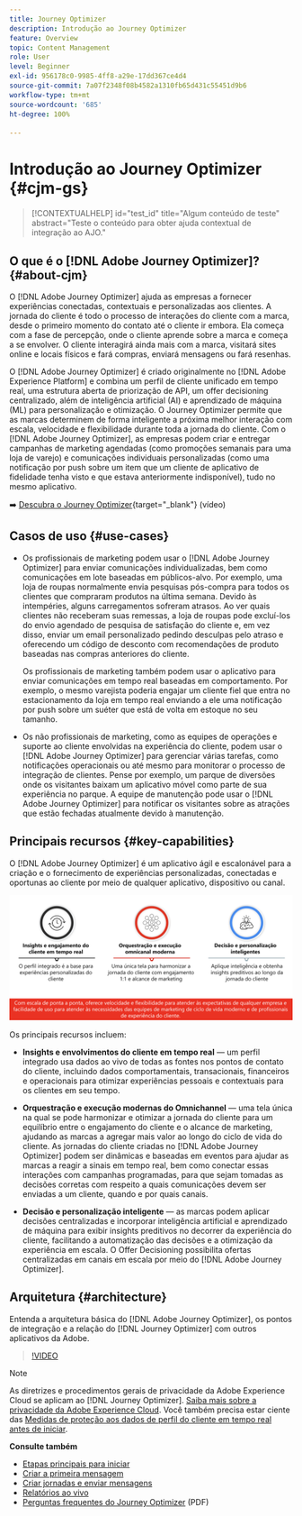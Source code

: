 ```yaml
---
title: Journey Optimizer
description: Introdução ao Journey Optimizer
feature: Overview
topic: Content Management
role: User
level: Beginner
exl-id: 956178c0-9985-4ff8-a29e-17dd367ce4d4
source-git-commit: 7a07f2348f08b4582a1310fb65d431c55451d9b6
workflow-type: tm+mt
source-wordcount: '685'
ht-degree: 100%

---
```


# Introdução ao Journey Optimizer {#cjm-gs}

>[!CONTEXTUALHELP]
>id="test_id"
>title="Algum conteúdo de teste"
>abstract="Teste o conteúdo para obter ajuda contextual de integração ao AJO."

## O que é o [!DNL Adobe Journey Optimizer]?{#about-cjm}

O [!DNL Adobe Journey Optimizer] ajuda as empresas a fornecer experiências conectadas, contextuais e personalizadas aos clientes. A jornada do cliente é todo o processo de interações do cliente com a marca, desde o primeiro momento do contato até o cliente ir embora. Ela começa com a fase de percepção, onde o cliente aprende sobre a marca e começa a se envolver. O cliente interagirá ainda mais com a marca, visitará sites online e locais físicos e fará compras, enviará mensagens ou fará resenhas.

O [!DNL Adobe Journey Optimizer] é criado originalmente no [!DNL Adobe Experience Platform] e combina um perfil de cliente unificado em tempo real, uma estrutura aberta de priorização de API, um offer decisioning centralizado, além de inteligência artificial (AI) e aprendizado de máquina (ML) para personalização e otimização. O Journey Optimizer permite que as marcas determinem de forma inteligente a próxima melhor interação com escala, velocidade e flexibilidade durante toda a jornada do cliente. Com o [!DNL Adobe Journey Optimizer], as empresas podem criar e entregar campanhas de marketing agendadas (como promoções semanais para uma loja de varejo) e comunicações individuais personalizadas (como uma notificação por push sobre um item que um cliente de aplicativo de fidelidade tenha visto e que estava anteriormente indisponível), tudo no mesmo aplicativo.

➡️ [Descubra o Journey Optimizer](https://experienceleague.adobe.com/docs/journey-optimizer-learn/tutorials/introduction-to-journey-optimizer/introduction.html?lang=pt-BR){target=&quot;_blank&quot;} (vídeo)


## Casos de uso {#use-cases}

* Os profissionais de marketing podem usar o [!DNL Adobe Journey Optimizer] para enviar comunicações individualizadas, bem como comunicações em lote baseadas em públicos-alvo. Por exemplo, uma loja de roupas normalmente envia pesquisas pós-compra para todos os clientes que compraram produtos na última semana. Devido às intempéries, alguns carregamentos sofreram atrasos. Ao ver quais clientes não receberam suas remessas, a loja de roupas pode excluí-los do envio agendado de pesquisa de satisfação do cliente e, em vez disso, enviar um email personalizado pedindo desculpas pelo atraso e oferecendo um código de desconto com recomendações de produto baseadas nas compras anteriores do cliente.

   Os profissionais de marketing também podem usar o aplicativo para enviar comunicações em tempo real baseadas em comportamento. Por exemplo, o mesmo varejista poderia engajar um cliente fiel que entra no estacionamento da loja em tempo real enviando a ele uma notificação por push sobre um suéter que está de volta em estoque no seu tamanho.

* Os não profissionais de marketing, como as equipes de operações e suporte ao cliente envolvidas na experiência do cliente, podem usar o [!DNL Adobe Journey Optimizer] para gerenciar várias tarefas, como notificações operacionais ou até mesmo para monitorar o processo de integração de clientes. Pense por exemplo, um parque de diversões onde os visitantes baixam um aplicativo móvel como parte de sua experiência no parque. A equipe de manutenção pode usar o [!DNL Adobe Journey Optimizer] para notificar os visitantes sobre as atrações que estão fechadas atualmente devido à manutenção.

## Principais recursos {#key-capabilities}

O [!DNL Adobe Journey Optimizer] é um aplicativo ágil e escalonável para a criação e o fornecimento de experiências personalizadas, conectadas e oportunas ao cliente por meio de qualquer aplicativo, dispositivo ou canal.

![](../assets/ajo-capabilities.png)

Os principais recursos incluem:

* **Insights e envolvimentos do cliente em tempo real** — um perfil integrado usa dados ao vivo de todas as fontes nos pontos de contato do cliente, incluindo dados comportamentais, transacionais, financeiros e operacionais para otimizar experiências pessoais e contextuais para os clientes em seu tempo.

* **Orquestração e execução modernas do Omnichannel** — uma tela única na qual se pode harmonizar e otimizar a jornada do cliente para um equilíbrio entre o engajamento do cliente e o alcance de marketing, ajudando as marcas a agregar mais valor ao longo do ciclo de vida do cliente. As jornadas do cliente criadas no [!DNL Adobe Journey Optimizer] podem ser dinâmicas e baseadas em eventos para ajudar as marcas a reagir a sinais em tempo real, bem como conectar essas interações com campanhas programadas, para que sejam tomadas as decisões corretas com respeito a quais comunicações devem ser enviadas a um cliente, quando e por quais canais.

* **Decisão e personalização inteligente** — as marcas podem aplicar decisões centralizadas e incorporar inteligência artificial e aprendizado de máquina para exibir insights preditivos no decorrer da experiência do cliente, facilitando a automatização das decisões e a otimização da experiência em escala. O Offer Decisioning possibilita ofertas centralizadas em canais em escala por meio do [!DNL Adobe Journey Optimizer].

## Arquitetura {#architecture}

Entenda a arquitetura básica do [!DNL Adobe Journey Optimizer], os pontos de integração e a relação do [!DNL Journey Optimizer] com outros aplicativos da Adobe.

>[!VIDEO](https://video.tv.adobe.com/v/334205?quality=12)


>[!NOTE]
>
> As diretrizes e procedimentos gerais de privacidade da Adobe Experience Cloud se aplicam ao [!DNL Journey Optimizer]. [Saiba mais sobre a privacidade da Adobe Experience Cloud](https://www.adobe.com/br/privacy/experience-cloud.html).
> Você também precisa estar ciente das [Medidas de proteção aos dados de perfil do cliente em tempo real antes de iniciar](https://experienceleague.adobe.com/docs/experience-platform/profile/guardrails.html?lang=pt-BR).


**Consulte também**

* [Etapas principais para iniciar](quick-start.md)
* [Criar a primeira mensagem](../messages/get-started-content.md)
* [Criar jornadas e enviar mensagens](../building-journeys/journey-gs.md)
* [Relatórios ao vivo](../reports/live-report.md)
* [Perguntas frequentes do Journey Optimizer](../assets/do-not-localize/AJO-FAQ.pdf) (PDF)
